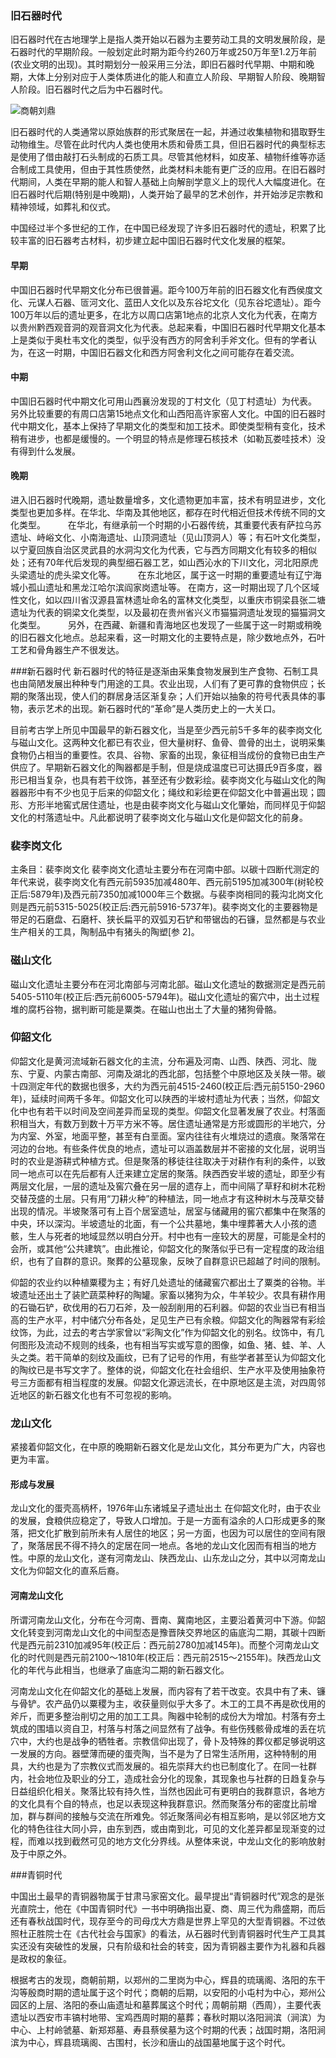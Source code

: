 ### 旧石器时代
旧石器时代在古地理学上是指人类开始以石器为主要劳动工具的文明发展阶段，是石器时代的早期阶段。一般划定此时期为距今约260万年或250万年至1.2万年前(农业文明的出现)。其时期划分一般采用三分法，即旧石器时代早期、中期和晚期，大体上分别对应于人类体质进化的能人和直立人阶段、早期智人阶段、晚期智人阶段。旧石器时代之后为中石器时代。

![商朝刘鼎](http://fyales.qiniudn.com/liuding.jpg)

旧石器时代的人类通常以原始族群的形式聚居在一起，并通过收集植物和猎取野生动物维生。尽管在此时代内人类也使用木质和骨质工具，但旧石器时代的典型标志是使用了借由敲打石头制成的石质工具。尽管其他材料，如皮革、植物纤维等亦适合制成工具使用，但由于其性质使然，此类材料未能有更广泛的应用。在旧石器时代期间，人类在早期的能人和智人基础上向解剖学意义上的现代人大幅度进化。在旧石器时代后期(特别是中晚期)，人类开始了最早的艺术创作，并开始涉足宗教和精神领域，如葬礼和仪式。

中国经过半个多世纪的工作，在中国已经发现了许多旧石器时代的遗址，积累了比较丰富的旧石器考古材料，初步建立起中国旧石器时代文化发展的框架。 　　

#### 早期
中国旧石器时代早期文化分布已很普遍。距今100万年前的旧石器文化有西侯度文化、元谋人石器、匼河文化、蓝田人文化以及东谷坨文化（见东谷坨遗址）。距今100万年以后的遗址更多，在北方以周口店第1地点的北京人文化为代表，在南方以贵州黔西观音洞的观音洞文化为代表。总起来看，中国旧石器时代早期文化基本上是类似于奥杜韦文化的类型，似乎没有西方的阿舍利手斧文化。但有的学者认为，在这一时期，中国旧石器文化和西方阿舍利文化之间可能存在着交流。

#### 中期
中国旧石器时代中期文化可用山西襄汾发现的丁村文化（见丁村遗址）为代表。 另外比较重要的有周口店第15地点文化和山西阳高许家窑人文化。中国的旧石器时代中期文化，基本上保持了早期文化的类型和加工技术。即使类型稍有变化，技术稍有进步，也都是缓慢的。一个明显的特点是修理石核技术（如勒瓦娄哇技术）没有得到什么发展。 　　

#### 晚期
进入旧石器时代晚期，遗址数量增多，文化遗物更加丰富，技术有明显进步，文化类型也更加多样。在华北、华南及其他地区，都存在时代相近但技术传统不同的文化类型。 　　 在华北，有继承前一个时期的小石器传统，其重要代表有萨拉乌苏遗址、峙峪文化、小南海遗址、山顶洞遗址（见山顶洞人）等；有石叶文化类型，以宁夏回族自治区灵武县的水洞沟文化为代表，它与西方同期文化有较多的相似处；还有70年代后发现的典型细石器工艺，如山西沁水的下川文化，河北阳原虎头梁遗址的虎头梁文化等。 　　 在东北地区，属于这一时期的重要遗址有辽宁海城小孤山遗址和黑龙江哈尔滨阎家岗遗址等。 在南方，这一时期出现了几个区域性文化，如以四川省汉源县富林遗址命名的富林文化类型，以重庆市铜梁县张二塘遗址为代表的铜梁文化类型，以及最初在贵州省兴义市猫猫洞遗址发现的猫猫洞文化类型。 　　 另外，在西藏、新疆和青海地区也发现了一些属于这一时期或稍晚的旧石器文化地点。总起来看，这一时期文化的主要特点是，除少数地点外，石叶工艺和骨角器生产不很发达。

###新石器时代
新石器时代的特征是逐渐由采集食物发展到生产食物、石制工具也由简陋发展出种种专门用途的工具。农业出现，人们有了更可靠的食物供应；长期的聚落出现，使人们的群居身活区渐复杂；人们开始以抽象的符号代表具体的事物，表示艺术的出现。新石器时代的“革命”是人类历史上的一大关口。



目前考古学上所见中国最早的新石器文化，当是至少西元前5千多年的裴李岗文化与磁山文化。这两种文化都已有农业，但大量树籽、鱼骨、兽骨的出土，说明采集食物仍占相当的重要性。农具、谷物、家畜的出现，象征相当成份的食物已由生产供应了。早期新石器文化的陶器都是手制，但是烧成温度已可达摄氏9百多度，器形已相当复杂，也具有若干纹饰，甚至还有少数彩绘。裴李岗文化与磁山文化的陶器器形中有不少也见于后来的仰韶文化；绳纹和彩绘更在仰韶文化中普遍出现；圆形、方形半地窖式居住遗址，也是由裴李岗文化与磁山文化肇始，而同样见于仰韶文化的村落遗址中。凡此都说明了裴李岗文化与磁山文化是仰韶文化的前身。

### 裴李岗文化
主条目：裴李岗文化
裴李岗文化遗址主要分布在河南中部。以碳十四断代测定的年代来说，裴李岗文化有西元前5935加减480年、西元前5195加减300年(树轮校正后:5879年)及西元前7350加减1000年三个数据。与裴李岗相同的莪沟北岗文化则是西元前5315-5025(校正后:西元前5916-5737年)。裴李岗文化的主要器物是带足的石磨盘、石磨杆、狭长扁平的双弧刃石铲和带锯齿的石镰，显然都是与农业生产相关的工具，陶制品中有猪头的陶塑[参 2]。

### 磁山文化
磁山文化遗址主要分布在河北南部与河南北部。磁山文化遗址的数据测定是西元前5405-5110年(校正后:西元前6005-5794年)。磁山文化遗址的窖穴中，出土过程堆的腐朽谷物，据判断可能是粟类。在磁山也出土了大量的猪狗骨骼。

### 仰韶文化
仰韶文化是黄河流域新石器文化的主流，分布遍及河南、山西、陕西、河北、陇东、宁夏、内蒙古南部、河南及湖北的西北部，包括整个中原地区及关陕一带。碳十四测定年代的数据也很多，大约为西元前4515-2460(校正后:西元前5150-2960年)，延续时间两千多年。仰韶文化可以陕西的半坡村遗址为代表；当然，仰韶文化中也有若干以时间及空间差异而呈现的类型。仰韶文化显著发展了农业。村落面积相当大，有数万到数十万平方米不等。居住遗址通常是方形或圆形的半地穴，分为内室、外室，地面平整，甚至有白垩面。室内往往有火堆烧过的遗痕。聚落常在河边的台地。有些条件优良的地点，遗址可以涵盖数层并不密接的文化层，说明当时的农业是游耕式种植方式。但是聚落的移徒往往取决于对耕作有利的条件，以致同一地点可以在先后都有人迁来建立定居的聚落。陕西西安半坡的遗址，即至少有两层文化层，一层的遗址及窖穴叠在另一层的遗存上，而中间隔了草籽和树木花粉交替茂盛的土层。只有用“刀耕火种”的种植法，同一地点才有这种树木与茂草交替出现的情况。半坡聚落可有上百个居室遗址，居室与储藏用的窖穴都集中在聚落的中央，环以深沟。半坡遗址的北面，有一个公共墓地，集中埋葬著大人小孩的遗骸，生人与死者的地域显然以明白分开。村中也有一座较大的房屋，可能是全村的会所，或其他“公共建筑”。由此推论，仰韶文化的聚落似乎已有一定程度的政治组织，也有了自群的意识。聚葬的公墓现象，反映了自群意识已超越了时间的限制。

仰韶的农业约以种植粟稷为主；有好几处遗址的储藏窖穴都出土了粟类的谷物。半坡遗址还出土了装贮蔬菜种籽的陶罐。家畜以猪狗为众，牛羊较少。农具有耕作用的石锄石铲，砍伐用的石刀石斧，及一般刮削用的石利器。仰韶的农业当已有相当高的生产水平，村中储穴分布各处，足见生产已有余粮。仰韶文化的陶器常有彩绘纹饰，为此，过去的考古学家曾以“彩陶文化”作为仰韶文化的别名。纹饰中，有几何图形及流动不规则的线条，也有相当写实或写意的图像，如鱼、猪、蛙、羊、人头之类。若干简单的刻纹及画纹，已有了记号的作用，有些学者甚至认为仰韶文化的陶纹已是书写文字了。整体的说，仰韶文化在社会组织、生产水平及使用抽象符号三方面都有相当程度的发展。仰韶文化源远流长，在中原地区是主流，对四周邻近地区的新石器文化也有不可忽视的影响。

### 龙山文化
紧接着仰韶文化，在中原的晚期新石器文化是龙山文化，其分布更为广大，内容也更为丰富。

#### 形成与发展

龙山文化的蛋壳高柄杯，1976年山东诸城呈子遗址出土
在仰韶文化时，由于农业的发展，食粮供应稳定了，导致人口增加。于是一方面有溢余的人口形成更多的聚落，把文化扩散到前所未有人居住的地区；另一方面，也因为可以居住的空间有限了，聚落居民不得不持久的定居在同一地点。各地的龙山文化因而有相当的地方性。中原的龙山文化，遂有河南龙山、陕西龙山、山东龙山之分，其中以河南龙山文化为仰韶文化的直系后裔。

#### 河南龙山文化
所谓河南龙山文化，分布在今河南、晋南、冀南地区，主要沿着黄河中下游。仰韶文化转变到河南龙山文化的中间型态是豫晋陕交界地区的庙底沟二期，其碳十四断代是西元前2310加减95年(校正后：西元前2780加减145年)。而整个河南龙山文化的时代则是西元前2100～1810年(校正后：西元前2515～2155年)。陕西龙山文化的年代与此相当，也继承了庙底沟二期的新石器文化。

河南龙山文化在仰韶文化的基础上发展，而内容有了若干改变。农具中有了耒、镰与骨铲。农产品仍以粟稷为主，收获量则似乎大多了。木工的工具不再是砍伐用的斧斤，而更多整治削切之用的加工工具。陶器中轮制的成份大为增加。村落有夯土筑成的围墙以资自卫，村落与村落之间显然有了战争。有些伤残骸骨成堆的丢在坑穴中，大约也是战争的牺牲者。宗教信仰出现了，骨卜及特殊的葬仪都足够说明这一发展的方向。器壁薄而硬的蛋壳陶，当不是为了日常生活所用，这种特制的用具，大约也是为了宗教仪式而发展的。祖先崇拜大约也已制度化了。在同一社群内，社会地位及职业的分工，造成社会分化的现象，其现象也与社群的日趋复杂与日益组织化相关。聚落比较有持久性，当然也因此可有更明白的我群意识，各地方的文化具有个自的特点，也足以表现这种我群意识。然而聚落分布的密度比前增加，群与群间的接触与交流在所难免。邻近聚落间必有相互影响，是以邻区地方文化的特色往往大同小异，由东到西，或由南到北，可见的文化差异都呈现渐变的过程，而难以找到截然可见的地方文化分界线。从整体来说，中龙山文化的影响放射及于中原之外。

###青铜时代

中国出土最早的青铜器物属于甘肃马家窑文化。最早提出“青铜器时代”观念的是张光直院士，他在《中国青铜时代》一书中明确指出夏、商、周三代为鼎盛期，而后还有春秋战国时代，现存至今的司母戊大方鼎是世界上罕见的大型青铜器。不过依照杜正胜院士在《古代社会与国家》的看法，从石器时代到青铜器时代生产工具其实还没有突破性的发展，只有阶级和社会的转变，因为青铜器主要作为礼器和兵器是政权的象征。

根据考古的发现，商朝前期，以郑州的二里岗为中心，辉县的琉璃阁、洛阳的东干沟等殷商时期的遗址属于这个时代；商朝的后期，以安阳的小屯村为中心，郑州公园区的上层、洛阳的泰山庙遗址和墓葬属这个时代；周朝前期（西周），主要代表遗址以西安市丰镐村地带、宝鸡西周时期的墓葬；春秋时期以洛阳涧滨（涧滨）为中心、上村岭虢墓、新郑郑墓、寿县蔡侯墓为这个时期的代表；战国时期，洛阳涧滨为中心，辉县琉璃阁、古围村，长沙和唐山的战国墓地属于这个时代。